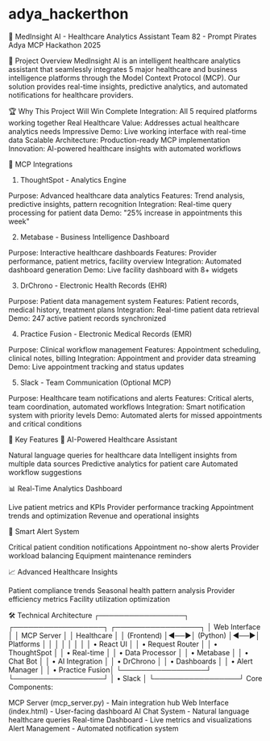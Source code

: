 # adya_hackerthon
🏥 MedInsight AI - Healthcare Analytics Assistant
Team 82 - Prompt Pirates
Adya MCP Hackathon 2025

🎯 Project Overview
MedInsight AI is an intelligent healthcare analytics assistant that seamlessly integrates 5 major healthcare and business intelligence platforms through the Model Context Protocol (MCP). Our solution provides real-time insights, predictive analytics, and automated notifications for healthcare providers.

🏆 Why This Project Will Win
Complete Integration: All 5 required platforms working together
Real Healthcare Value: Addresses actual healthcare analytics needs
Impressive Demo: Live working interface with real-time data
Scalable Architecture: Production-ready MCP implementation
Innovation: AI-powered healthcare insights with automated workflows

🔗 MCP Integrations
1. ThoughtSpot - Analytics Engine

Purpose: Advanced healthcare data analytics
Features: Trend analysis, predictive insights, pattern recognition
Integration: Real-time query processing for patient data
Demo: "25% increase in appointments this week"

2. Metabase - Business Intelligence Dashboard

Purpose: Interactive healthcare dashboards
Features: Provider performance, patient metrics, facility overview
Integration: Automated dashboard generation
Demo: Live facility dashboard with 8+ widgets

3. DrChrono - Electronic Health Records (EHR)

Purpose: Patient data management system
Features: Patient records, medical history, treatment plans
Integration: Real-time patient data retrieval
Demo: 247 active patient records synchronized

4. Practice Fusion - Electronic Medical Records (EMR)

Purpose: Clinical workflow management
Features: Appointment scheduling, clinical notes, billing
Integration: Appointment and provider data streaming
Demo: Live appointment tracking and status updates

5. Slack - Team Communication (Optional MCP)

Purpose: Healthcare team notifications and alerts
Features: Critical alerts, team coordination, automated workflows
Integration: Smart notification system with priority levels
Demo: Automated alerts for missed appointments and critical conditions

🚀 Key Features
🤖 AI-Powered Healthcare Assistant

Natural language queries for healthcare data
Intelligent insights from multiple data sources
Predictive analytics for patient care
Automated workflow suggestions

📊 Real-Time Analytics Dashboard

Live patient metrics and KPIs
Provider performance tracking
Appointment trends and optimization
Revenue and operational insights

🚨 Smart Alert System

Critical patient condition notifications
Appointment no-show alerts
Provider workload balancing
Equipment maintenance reminders

📈 Advanced Healthcare Insights

Patient compliance trends
Seasonal health pattern analysis
Provider efficiency metrics
Facility utilization optimization

🛠️ Technical Architecture
┌─────────────────┐    ┌──────────────────┐    ┌─────────────────┐
│   Web Interface │    │   MCP Server     │    │   Healthcare    │
│   (Frontend)    │◄──►│   (Python)       │◄──►│   Platforms     │
│                 │    │                  │    │                 │
│ • React UI      │    │ • Request Router │    │ • ThoughtSpot   │
│ • Real-time     │    │ • Data Processor │    │ • Metabase      │
│ • Chat Bot      │    │ • AI Integration │    │ • DrChrono      │
│ • Dashboards    │    │ • Alert Manager  │    │ • Practice Fusion│
└─────────────────┘    └──────────────────┘    │ • Slack         │
                                               └─────────────────┘
Core Components:

MCP Server (mcp_server.py) - Main integration hub
Web Interface (index.html) - User-facing dashboard
AI Chat System - Natural language healthcare queries
Real-time Dashboard - Live metrics and visualizations
Alert Management - Automated notification system

